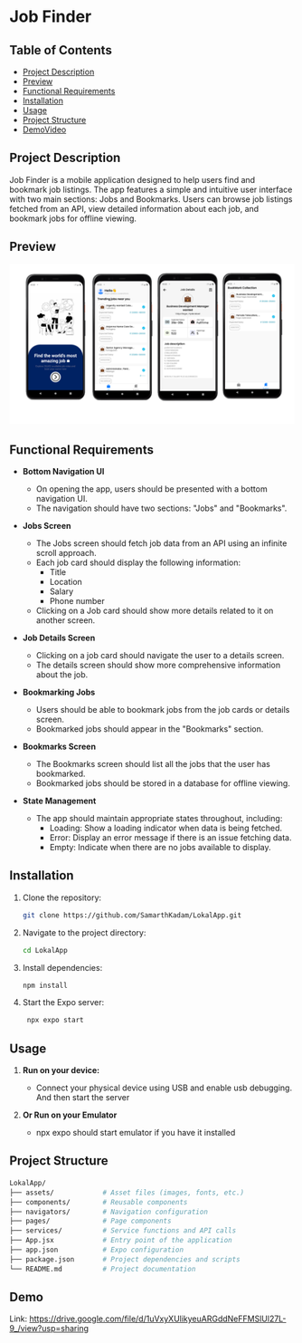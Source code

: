 # Job Finder

## Table of Contents

- [Project Description](#project-description)
- [Preview](#preview)
- [Functional Requirements](#functional-requirements)
- [Installation](#installation)
- [Usage](#usage)
- [Project Structure](#project-structure)
- [DemoVideo](#demo)

## Project Description

Job Finder is a mobile application designed to help users find and bookmark job listings. The app features a simple and intuitive user interface with two main sections: Jobs and Bookmarks. Users can browse job listings fetched from an API, view detailed information about each job, and bookmark jobs for offline viewing.


## Preview
  
![Alt text](Preview.png)




## Functional Requirements

- **Bottom Navigation UI**
  - On opening the app, users should be presented with a bottom navigation UI.
  - The navigation should have two sections: "Jobs" and "Bookmarks".

- **Jobs Screen**
  - The Jobs screen should fetch job data from an API using an infinite scroll approach.
  - Each job card should display the following information:
    - Title
    - Location
    - Salary
    - Phone number
  - Clicking on a Job card should show more details related to it on another screen.

- **Job Details Screen**
  - Clicking on a job card should navigate the user to a details screen.
  - The details screen should show more comprehensive information about the job.

- **Bookmarking Jobs**
  - Users should be able to bookmark jobs from the job cards or details screen.
  - Bookmarked jobs should appear in the "Bookmarks" section.

- **Bookmarks Screen**
  - The Bookmarks screen should list all the jobs that the user has bookmarked.
  - Bookmarked jobs should be stored in a database for offline viewing.

- **State Management**
  - The app should maintain appropriate states throughout, including:
    - Loading: Show a loading indicator when data is being fetched.
    - Error: Display an error message if there is an issue fetching data.
    - Empty: Indicate when there are no jobs available to display.




## Installation

1. Clone the repository:

    ```bash
    git clone https://github.com/SamarthKadam/LokalApp.git
    ```

2. Navigate to the project directory:

    ```bash
    cd LokalApp
    ```

3. Install dependencies:

    ```bash
    npm install
    ```

4. Start the Expo server:

   ```bash
    npx expo start
   ```

## Usage

1. **Run on your device:**

   - Connect your physical device using USB and enable usb debugging. And then start the server

2. **Or Run on your Emulator**
    
    - npx expo should start emulator if you have it installed
  


## Project Structure

```bash
LokalApp/
├── assets/            # Asset files (images, fonts, etc.)
├── components/        # Reusable components
├── navigators/        # Navigation configuration
├── pages/             # Page components
├── services/          # Service functions and API calls
├── App.jsx            # Entry point of the application
├── app.json           # Expo configuration
├── package.json       # Project dependencies and scripts
└── README.md          # Project documentation

```

## Demo
Link: https://drive.google.com/file/d/1uVxyXUlikyeuARGddNeFFMSlUl27L-9_/view?usp=sharing